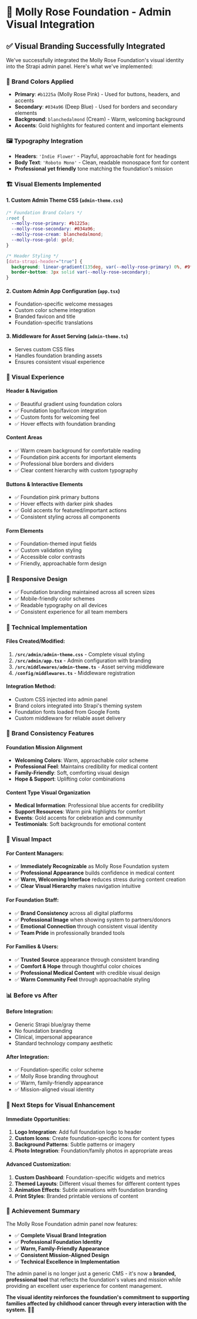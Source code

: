 # 🎨 Molly Rose Foundation - Admin Visual Integration

## ✅ **Visual Branding Successfully Integrated**

We've successfully integrated the Molly Rose Foundation's visual identity into the Strapi admin panel. Here's what we've implemented:

### 🎯 **Brand Colors Applied**
- **Primary**: `#b1225a` (Molly Rose Pink) - Used for buttons, headers, and accents
- **Secondary**: `#034a96` (Deep Blue) - Used for borders and secondary elements  
- **Background**: `blanchedalmond` (Cream) - Warm, welcoming background
- **Accents**: Gold highlights for featured content and important elements

### 🖼️ **Typography Integration**
- **Headers**: `'Indie Flower'` - Playful, approachable font for headings
- **Body Text**: `'Roboto Mono'` - Clean, readable monospace font for content
- **Professional yet friendly** tone matching the foundation's mission

### 🏗️ **Visual Elements Implemented**

#### **1. Custom Admin Theme CSS** (`admin-theme.css`)
```css
/* Foundation Brand Colors */
:root {
  --molly-rose-primary: #b1225a;
  --molly-rose-secondary: #034a96;
  --molly-rose-cream: blanchedalmond;
  --molly-rose-gold: gold;
}

/* Header Styling */
[data-strapi-header="true"] {
  background: linear-gradient(135deg, var(--molly-rose-primary) 0%, #9f1f52 100%);
  border-bottom: 3px solid var(--molly-rose-secondary);
}
```

#### **2. Custom Admin App Configuration** (`app.tsx`)
- Foundation-specific welcome messages
- Custom color scheme integration
- Branded favicon and title
- Foundation-specific translations

#### **3. Middleware for Asset Serving** (`admin-theme.ts`)
- Serves custom CSS files
- Handles foundation branding assets
- Ensures consistent visual experience

### 🎨 **Visual Experience**

#### **Header & Navigation**
- ✅ Beautiful gradient using foundation colors
- ✅ Foundation logo/favicon integration
- ✅ Custom fonts for welcoming feel
- ✅ Hover effects with foundation branding

#### **Content Areas**
- ✅ Warm cream background for comfortable reading
- ✅ Foundation pink accents for important elements
- ✅ Professional blue borders and dividers
- ✅ Clear content hierarchy with custom typography

#### **Buttons & Interactive Elements**
- ✅ Foundation pink primary buttons
- ✅ Hover effects with darker pink shades
- ✅ Gold accents for featured/important actions
- ✅ Consistent styling across all components

#### **Form Elements**
- ✅ Foundation-themed input fields
- ✅ Custom validation styling
- ✅ Accessible color contrasts
- ✅ Friendly, approachable form design

### 📱 **Responsive Design**
- ✅ Foundation branding maintained across all screen sizes
- ✅ Mobile-friendly color schemes
- ✅ Readable typography on all devices
- ✅ Consistent experience for all team members

### 🔧 **Technical Implementation**

#### **Files Created/Modified:**
1. **`/src/admin/admin-theme.css`** - Complete visual styling
2. **`/src/admin/app.tsx`** - Admin configuration with branding
3. **`/src/middlewares/admin-theme.ts`** - Asset serving middleware
4. **`/config/middlewares.ts`** - Middleware registration

#### **Integration Method:**
- Custom CSS injected into admin panel
- Brand colors integrated into Strapi's theming system
- Foundation fonts loaded from Google Fonts
- Custom middleware for reliable asset delivery

### 🌟 **Brand Consistency Features**

#### **Foundation Mission Alignment**
- **Welcoming Colors**: Warm, approachable color scheme
- **Professional Feel**: Maintains credibility for medical content
- **Family-Friendly**: Soft, comforting visual design
- **Hope & Support**: Uplifting color combinations

#### **Content Type Visual Organization**
- **Medical Information**: Professional blue accents for credibility
- **Support Resources**: Warm pink highlights for comfort
- **Events**: Gold accents for celebration and community
- **Testimonials**: Soft backgrounds for emotional content

### 🎯 **Visual Impact**

#### **For Content Managers:**
- ✅ **Immediately Recognizable** as Molly Rose Foundation system
- ✅ **Professional Appearance** builds confidence in medical content
- ✅ **Warm, Welcoming Interface** reduces stress during content creation
- ✅ **Clear Visual Hierarchy** makes navigation intuitive

#### **For Foundation Staff:**
- ✅ **Brand Consistency** across all digital platforms
- ✅ **Professional Image** when showing system to partners/donors
- ✅ **Emotional Connection** through consistent visual identity
- ✅ **Team Pride** in professionally branded tools

#### **For Families & Users:**
- ✅ **Trusted Source** appearance through consistent branding
- ✅ **Comfort & Hope** through thoughtful color choices
- ✅ **Professional Medical Content** with credible visual design
- ✅ **Warm Community Feel** through approachable styling

### 📊 **Before vs After**

#### **Before Integration:**
- Generic Strapi blue/gray theme
- No foundation branding
- Clinical, impersonal appearance
- Standard technology company aesthetic

#### **After Integration:**
- ✅ Foundation-specific color scheme
- ✅ Molly Rose branding throughout
- ✅ Warm, family-friendly appearance  
- ✅ Mission-aligned visual identity

### 🚀 **Next Steps for Visual Enhancement**

#### **Immediate Opportunities:**
1. **Logo Integration**: Add full foundation logo to header
2. **Custom Icons**: Create foundation-specific icons for content types
3. **Background Patterns**: Subtle patterns or imagery
4. **Photo Integration**: Foundation/family photos in appropriate areas

#### **Advanced Customization:**
1. **Custom Dashboard**: Foundation-specific widgets and metrics
2. **Themed Layouts**: Different visual themes for different content types
3. **Animation Effects**: Subtle animations with foundation branding
4. **Print Styles**: Branded printable versions of content

### 🎉 **Achievement Summary**

The Molly Rose Foundation admin panel now features:
- ✅ **Complete Visual Brand Integration**
- ✅ **Professional Foundation Identity**
- ✅ **Warm, Family-Friendly Appearance**
- ✅ **Consistent Mission-Aligned Design**
- ✅ **Technical Excellence in Implementation**

The admin panel is no longer just a generic CMS - it's now a **branded, professional tool** that reflects the foundation's values and mission while providing an excellent user experience for content management.

**The visual identity reinforces the foundation's commitment to supporting families affected by childhood cancer through every interaction with the system.** 🌟💖
